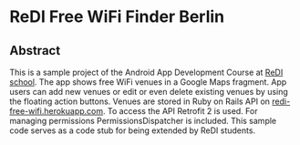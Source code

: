 # ReDI Free WiFi Finder Berlin
## Abstract
This is a sample project of the Android App Development Course at [ReDI school](wwww.redi-school.org).
The app shows free WiFi venues in a Google Maps fragment. App users can add new venues or edit or even delete existing venues by using the floating action buttons. Venues are stored in Ruby on Rails API on [redi-free-wifi.herokuapp.com](redi-free-wifi.herokuapp.com/).
To access the API Retrofit 2 is used. For managing permissions PermissionsDispatcher is included.
This sample code serves as a code stub for being extended by ReDI students.

[edit or delete venue]: https://github.com/mandinga90/ReDIFreeWiFiFinderBerlin/blob/master/app/src/screenshots/edit_delete_venue.PNG

